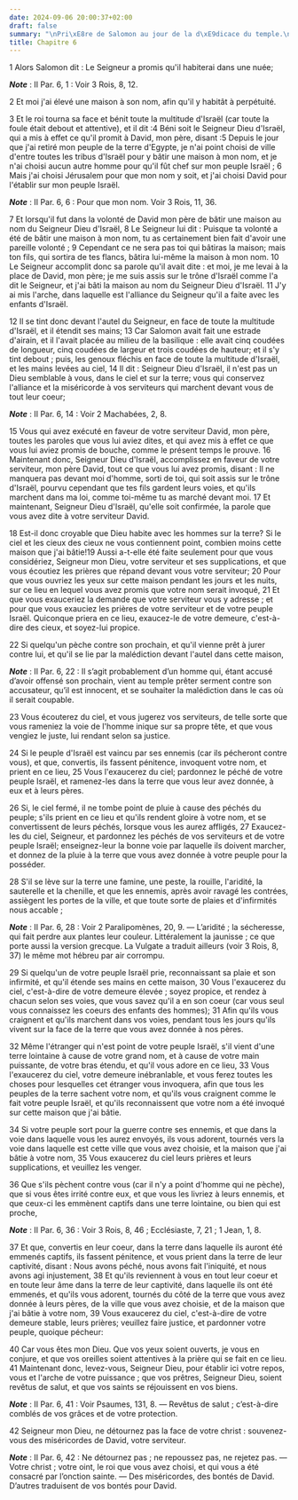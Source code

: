 ```yaml
---
date: 2024-09-06 20:00:37+02:00
draft: false
summary: "\nPri\xE8re de Salomon au jour de la d\xE9dicace du temple.\n"
title: Chapitre 6
---
```





1 Alors Salomon dit : Le Seigneur a promis qu'il habiterai dans une nuée;

***Note*** :  II Par. 6, 1 : Voir 3 Rois, 8, 12.

2 Et moi j'ai élevé une maison à son nom, afin qu'il y habitât à perpétuité.


3 Et le roi tourna sa face et bénit toute la multitude d'Israël (car toute la foule était debout et attentive), et il dit :4 Béni soit le Seigneur Dieu d'Israël, qui a mis à effet ce qu'il promit à David, mon père, disant :5 Depuis le jour que j'ai retiré mon peuple de la terre d'Egypte, je n'ai point choisi de ville d'entre toutes les tribus d'Israël pour y bâtir une maison à mon nom, et je n'ai choisi aucun autre homme pour qu'il fût chef sur mon peuple Israël ; 6 Mais j'ai choisi Jérusalem pour que mon nom y soit, et j'ai choisi David pour l'établir sur mon peuple Israël.

***Note*** :  II Par. 6, 6 : Pour que mon nom. Voir 3 Rois, 11, 36.

7 Et lorsqu'il fut dans la volonté de David mon père de bâtir une maison au nom du Seigneur Dieu d'Israël, 8 Le Seigneur lui dit : Puisque ta volonté a été de bâtir une maison à mon nom, tu as certainement bien fait d'avoir une pareille volonté ; 9 Cependant ce ne sera pas toi qui bâtiras la maison; mais ton fils, qui sortira de tes flancs, bâtira lui-même la maison à mon nom. 10 Le Seigneur accomplit donc sa parole qu'il avait dite : et moi, je me levai à la place de David, mon père; je me suis assis sur le trône d'Israël comme l'a dit le Seigneur, et j'ai bâti la maison au nom du Seigneur Dieu d'Israël. 11 J'y ai mis l'arche, dans laquelle est l'alliance du Seigneur qu'il a faite avec les enfants d'Israël.


12 Il se tint donc devant l'autel du Seigneur, en face de toute la multitude d'Israël, et il étendit ses mains; 13 Car Salomon avait fait une estrade d'airain, et il l'avait placée au milieu de la basilique : elle avait cinq coudées de longueur, cinq coudées de largeur et trois coudées de hauteur; et il s'y tint debout ; puis, les genoux fléchis en face de toute la multitude d'Israël, et les mains levées au ciel, 14 Il dit : Seigneur Dieu d'Israël, il n'est pas un Dieu semblable à vous, dans le ciel et sur la terre; vous qui conservez l'alliance et la miséricorde à vos serviteurs qui marchent devant vous de tout leur coeur;

***Note*** :  II Par. 6, 14 : Voir 2 Machabées, 2, 8.

15 Vous qui avez exécuté en faveur de votre serviteur David, mon père, toutes les paroles que vous lui aviez dites, et qui avez mis à effet ce que vous lui aviez promis de bouche, comme le présent temps le prouve. 16 Maintenant donc, Seigneur Dieu d'Israël, accomplissez en faveur de votre serviteur, mon père David, tout ce que vous lui avez promis, disant : Il ne manquera pas devant moi d'homme, sorti de toi, qui soit assis sur le trône d'Israël, pourvu cependant que tes fils gardent leurs voies, et qu'ils marchent dans ma loi, comme toi-même tu as marché devant moi. 17 Et maintenant, Seigneur Dieu d'Israël, qu'elle soit confirmée, la parole que vous avez dite à votre serviteur David.


18 Est-il donc croyable que Dieu habite avec les hommes sur la terre? Si le ciel et les cieux des cieux ne vous contiennent point, combien moins cette maison que j'ai bâtie!19 Aussi a-t-elle été faite seulement pour que vous considériez, Seigneur mon Dieu, votre serviteur et ses supplications, et que vous écoutiez les prières que répand devant vous votre serviteur; 20 Pour que vous ouvriez les yeux sur cette maison pendant les jours et les nuits, sur ce lieu en lequel vous avez promis que votre nom serait invoqué, 21 Et que vous exauceriez la demande que votre serviteur vous y adresse ; et pour que vous exauciez les prières de votre serviteur et de votre peuple Israël. Quiconque priera en ce lieu, exaucez-le de votre demeure, c'est-à-dire des cieux, et soyez-lui propice.


22 Si quelqu'un pèche contre son prochain, et qu'il vienne prêt à jurer contre lui, et qu'il se lie par la malédiction devant l'autel dans cette maison,

***Note*** :  II Par. 6, 22 : Il s’agit probablement d’un homme qui, étant accusé d’avoir offensé son prochain, vient au temple prêter serment contre son accusateur, qu’il est innocent, et se souhaiter la malédiction dans le cas où il serait coupable.

23 Vous écouterez du ciel, et vous jugerez vos serviteurs, de telle sorte que vous rameniez la voie de l'homme inique sur sa propre tête, et que vous vengiez le juste, lui rendant selon sa justice.


24 Si le peuple d'Israël est vaincu par ses ennemis (car ils pécheront contre vous), et que, convertis, ils fassent pénitence, invoquent votre nom, et prient en ce lieu, 25 Vous l'exaucerez du ciel; pardonnez le péché de votre peuple Israël, et ramenez-les dans la terre que vous leur avez donnée, à eux et à leurs pères.


26 Si, le ciel fermé, il ne tombe point de pluie à cause des péchés du peuple; s'ils prient en ce lieu et qu'ils rendent gloire à votre nom, et se convertissent de leurs péchés, lorsque vous les aurez affligés, 27 Exaucez-les du ciel, Seigneur, et pardonnez les péchés de vos serviteurs et de votre peuple Israël; enseignez-leur la bonne voie par laquelle ils doivent marcher, et donnez de la pluie à la terre que vous avez donnée à votre peuple pour la posséder.


28 S'il se lève sur la terre une famine, une peste, la rouille, l'aridité, la sauterelle et la chenille, et que les ennemis, après avoir ravagé les contrées, assiègent les portes de la ville, et que toute sorte de plaies et d'infirmités nous accable ;

***Note*** :  II Par. 6, 28 : Voir 2 Paralipomènes, 20, 9. ― L’aridité ; la sécheresse, qui fait perdre aux plantes leur couleur. Littéralement la jaunisse ; ce que porte aussi la version grecque. La Vulgate a traduit ailleurs (voir 3 Rois, 8, 37) le même mot hébreu par air corrompu.

29 Si quelqu'un de votre peuple Israël prie, reconnaissant sa plaie et son infirmité, et qu'il étende ses mains en cette maison, 30 Vous l'exaucerez du ciel, c'est-à-dire de votre demeure élevée ; soyez propice, et rendez à chacun selon ses voies, que vous savez qu'il a en son coeur (car vous seul vous connaissez les coeurs des enfants des hommes); 31 Afin qu'ils vous craignent et qu'ils marchent dans vos voies, pendant tous les jours qu'ils vivent sur la face de la terre que vous avez donnée à nos pères.


32 Même l'étranger qui n'est point de votre peuple Israël, s'il vient d'une terre lointaine à cause de votre grand nom, et à cause de votre main puissante, de votre bras étendu, et qu'il vous adore en ce lieu, 33 Vous l'exaucerez du ciel, votre demeure inébranlable, et vous ferez toutes les choses pour lesquelles cet étranger vous invoquera, afin que tous les peuples de la terre sachent votre nom, et qu'ils vous craignent comme le fait votre peuple Israël, et qu'ils reconnaissent que votre nom a été invoqué sur cette maison que j'ai bâtie.


34 Si votre peuple sort pour la guerre contre ses ennemis, et que dans la voie dans laquelle vous les aurez envoyés, ils vous adorent, tournés vers la voie dans laquelle est cette ville que vous avez choisie, et la maison que j'ai bâtie à votre nom, 35 Vous exaucerez du ciel leurs prières et leurs supplications, et veuillez les venger.


36 Que s'ils pèchent contre vous (car il n'y a point d'homme qui ne pèche), que si vous êtes irrité contre eux, et que vous les livriez à leurs ennemis, et que ceux-ci les emmènent captifs dans une terre lointaine, ou bien qui est proche,

***Note*** :  II Par. 6, 36 : Voir 3 Rois, 8, 46 ; Ecclésiaste, 7, 21 ; 1 Jean, 1, 8.

37 Et que, convertis en leur coeur, dans la terre dans laquelle ils auront été emmenés captifs, ils fassent pénitence, et vous prient dans la terre de leur captivité, disant : Nous avons péché, nous avons fait l'iniquité, et nous avons agi injustement, 38 Et qu'ils reviennent à vous en tout leur coeur et en toute leur âme dans la terre de leur captivité, dans laquelle ils ont été emmenés, et qu'ils vous adorent, tournés du côté de la terre que vous avez donnée à leurs pères, de la ville que vous avez choisie, et de la maison que j'ai bâtie à votre nom, 39 Vous exaucerez du ciel, c'est-à-dire de votre demeure stable, leurs prières; veuillez faire justice, et pardonner votre peuple, quoique pécheur:


40 Car vous êtes mon Dieu. Que vos yeux soient ouverts, je vous en conjure, et que vos oreilles soient attentives à la prière qui se fait en ce lieu. 41 Maintenant donc, levez-vous, Seigneur Dieu, pour établir ici votre repos, vous et l'arche de votre puissance ; que vos prêtres, Seigneur Dieu, soient revêtus de salut, et que vos saints se réjouissent en vos biens.

***Note*** :  II Par. 6, 41 : Voir Psaumes, 131, 8. ― Revêtus de salut ; c’est-à-dire comblés de vos grâces et de votre protection.

42 Seigneur mon Dieu, ne détournez pas la face de votre christ : souvenez-vous des miséricordes de David, votre serviteur.

***Note*** :  II Par. 6, 42 : Ne détournez pas ; ne repoussez pas, ne rejetez pas. ― Votre christ ; votre oint, le roi que vous avez choisi, et qui vous a été consacré par l’onction sainte. ― Des miséricordes, des bontés de David. D’autres traduisent de vos bontés pour David.

